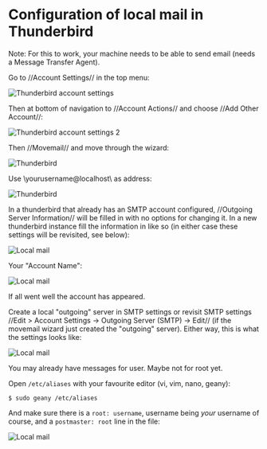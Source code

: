 # Configuration of local mail in Thunderbird

Note: For this to work, your machine needs to be able to send email (needs a Message Transfer Agent).

Go to //Account Settings// in the top menu:

![Thunderbird account settings](../../_static/images/thunderbird-account-settings.png)

Then at bottom of navigation to //Account Actions// and choose //Add Other Account//:

![Thunderbird account settings 2](../../_static/images/thunderbird-account-settings2.png)

Then //Movemail// and move through the wizard:

![Thunderbird](../../_static/images/thunderbird-choose-movemail.png)

Use \yourusername@localhost\ as address:

![Thunderbird](../../_static/images/thunderbird-movemail-address.png)

In a thunderbird that already has an SMTP account configured, //Outgoing Server Information// will be filled in with no options for changing it. In a new thunderbird instance fill the information in like so (in either case these settings will be revisited, see below): 

![Local mail](../../_static/images/localmail4.png)

Your "Account Name": 

![Local mail](../../_static/images/localmail5.png)

If all went well the account has appeared. 

Create a local "outgoing" server in SMTP settings or revisit SMTP settings //Edit > Account Settings -> Outgoing Server (SMTP) -> Edit// (if the movemail wizard just created the "outgoing" server). Either way, this is what the settings looks like: 

![Local mail](../../_static/images/localmail6.png)

You may already have messages for user. Maybe not for root yet.

Open `/etc/aliases` with your favourite editor (vi, vim, nano, geany):

    $ sudo geany /etc/aliases

And make sure there is a `root: username`, username being *your* username of course, and a `postmaster: root` line in the file:

![Local mail](../../_static/images/localmail8.png)


